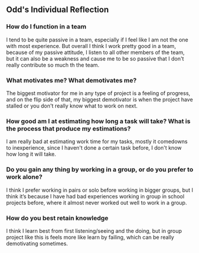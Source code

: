 ## Odd's Individual Reflection

### How do I function in a team
I tend to be quite passive in a team, especially if I feel like I am not the one with most experience.
But overall I think I work pretty good in a team, because of my passive attitude, I listen to all other members of the team, but it can also be a weakness and cause me to be so passive that I don't really contribute so much th the team.

### What motivates me? What demotivates me?
The biggest motivator for me in any type of project is a feeling of progress, and on the flip side of that, my biggest demotivator is when the project have stalled or you don't really know what to work on next.

### How good am I at estimating how long a task will take? What is the process that produce my estimations?
I am really bad at estimating work time for my tasks, mostly it comedowns to inexperience, since I haven't done a certain task before, I don't know how long it will take.

### Do you gain any thing by working in a group, or do you prefer to work alone?
I think I prefer working in pairs or solo before working in bigger groups, but I think it’s because I have had bad experiences working in group in school projects before, where it almost never worked out well to work in a group.

### How do you best retain knowledge
I think I learn best from first listening/seeing and the doing, but in group project like this is feels more like learn by failing, which can be really demotivating sometimes.
